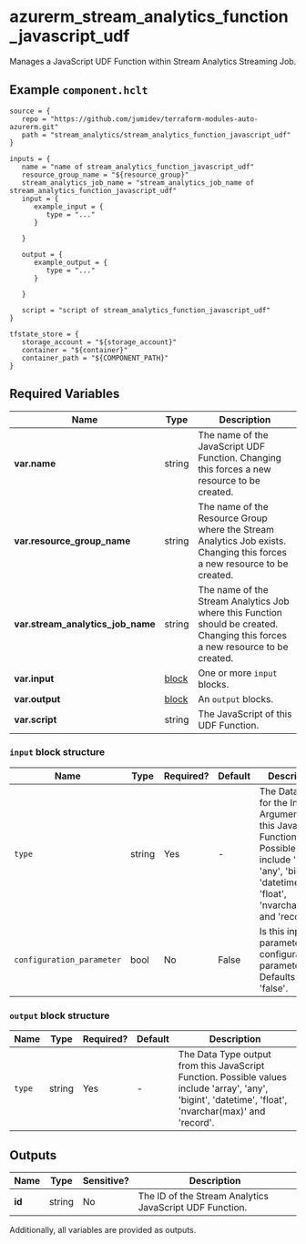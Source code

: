 # azurerm_stream_analytics_function_javascript_udf

Manages a JavaScript UDF Function within Stream Analytics Streaming Job.

## Example `component.hclt`

```hcl
source = {
   repo = "https://github.com/jumidev/terraform-modules-auto-azurerm.git" 
   path = "stream_analytics/stream_analytics_function_javascript_udf" 
}

inputs = {
   name = "name of stream_analytics_function_javascript_udf" 
   resource_group_name = "${resource_group}" 
   stream_analytics_job_name = "stream_analytics_job_name of stream_analytics_function_javascript_udf" 
   input = {
      example_input = {
         type = "..."   
      }
  
   }
 
   output = {
      example_output = {
         type = "..."   
      }
  
   }
 
   script = "script of stream_analytics_function_javascript_udf" 
}

tfstate_store = {
   storage_account = "${storage_account}" 
   container = "${container}" 
   container_path = "${COMPONENT_PATH}" 
}

```

## Required Variables

| Name | Type |  Description |
| ---- | --------- |  ----------- |
| **var.name** | string |  The name of the JavaScript UDF Function. Changing this forces a new resource to be created. | 
| **var.resource_group_name** | string |  The name of the Resource Group where the Stream Analytics Job exists. Changing this forces a new resource to be created. | 
| **var.stream_analytics_job_name** | string |  The name of the Stream Analytics Job where this Function should be created. Changing this forces a new resource to be created. | 
| **var.input** | [block](#input-block-structure) |  One or more `input` blocks. | 
| **var.output** | [block](#output-block-structure) |  An `output` blocks. | 
| **var.script** | string |  The JavaScript of this UDF Function. | 

### `input` block structure

| Name | Type | Required? | Default | Description |
| ---- | ---- | --------- | ------- | ----------- |
| `type` | string | Yes | - | The Data Type for the Input Argument of this JavaScript Function. Possible values include 'array', 'any', 'bigint', 'datetime', 'float', 'nvarchar(max)' and 'record'. |
| `configuration_parameter` | bool | No | False | Is this input parameter a configuration parameter? Defaults to 'false'. |

### `output` block structure

| Name | Type | Required? | Default | Description |
| ---- | ---- | --------- | ------- | ----------- |
| `type` | string | Yes | - | The Data Type output from this JavaScript Function. Possible values include 'array', 'any', 'bigint', 'datetime', 'float', 'nvarchar(max)' and 'record'. |



## Outputs

| Name | Type | Sensitive? | Description |
| ---- | ---- | --------- | --------- |
| **id** | string | No  | The ID of the Stream Analytics JavaScript UDF Function. | 

Additionally, all variables are provided as outputs.
